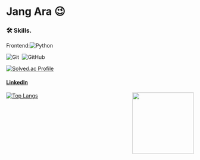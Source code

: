 # Jang Ara 😉


  
###  🛠 Skills. 

Frontend:![Python](https://img.shields.io/badge/-Python.js-05122A?style=flat&logo=Python)&nbsp;
 
![Git](https://img.shields.io/badge/-Git-05122A?style=flat&logo=git)&nbsp;
![GitHub](https://img.shields.io/badge/-GitHub-05122A?style=flat&logo=github)&nbsp;
<br/>
  
[![Solved.ac Profile](http://mazassumnida.wtf/api/generate_badge?boj=jjangara51)](https://solved.ac/jjangara51)

 
#### [LinkedIn](https://www.linkedin.com/in/kyunghyun-han-8b0956244/)

[![Top Langs](https://github-readme-stats.vercel.app/api/top-langs/?username=purin96&theme=radical&langs_count=6&hide=css,html,makefile,java&layout=compact)](https://github.com/purin96/github-readme-stats)
<img align='right' src="https://github-readme-stats.vercel.app/api?username=purin96" height="165">
